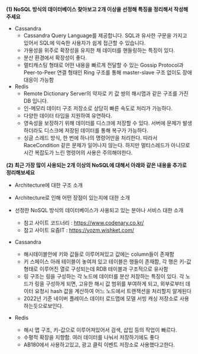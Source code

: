 **(1) NoSQL 방식의 데이터베이스 찾아보고 2개 이상을 선정해 특징을 정리해서 작성해주세요**

- Cassandra
  - Cassandra Query Language를 제공합니다. SQL과 유사한 구문을 가지고 있어서 SQL에 익숙한 사용자가 쉽게 접근할 수 있습니다.
  - 가용성을 위주로 확장성을 유지한 채 데이터를 핸들링하는 특징이 있다.
  - 분산 환경에서 확장성이 좋다. 
  - 멀티캐스팅 형태로 어떤 내용을 빠르게 전달할 수 있는 Gossip Protocol과 Peer-to-Peer 연결 형태인 Ring 구조를 통해 master-slave 구조 없이도 장애 대응이 가능함
- Redis
  - Remote Dictionary Server의 약자로 키 값 쌍의 해시맵과 같은 구조를 가진 DB 입니다.
  - 인-메모리 데이터 구조 저장소로 상당히 빠른 속도로 처리가 가능하다.
  - 다양한 데이터 타입을 지원하여 유연하다.
  - 영속성을 보장하기 위해 데이터를 디스크에 저장할 수 있다. 서버에 문제가 발생하더라도 디스크에 저장된 데이터를 통해 복구가 가능하다.
  - 싱글 스레드 방식, 한 번에 하나의 명령어만을 처리한다. 따라서 RaceCondition 같은 문제가 일어나지 않는다. 하지만 멀티스레드가 아니므로 시간 복잡도가 느린 명령어의 사용은 주의해야한다.



**(2) 최근 가장 많이 사용되는 2개 이상의 NoSQL에 대해서 아래와 같은 내용을 추가로 정리해보세요**

- Architecture에 대한 구조 소개
- Architecture로 인해 어떤 장점이 있는지에 대한 소개
- 선정한 NoSQL 방식의 데이터베이스가 사용되고 있는 분야나 서비스 대한 소개
    - 참고 사이트 코드너리 : https://www.codenary.co.kr/
    - 참고 사이트 요즘IT : https://yozm.wishket.com/


- Cassandra
  - 해시테이블안에 키와 값들로 이루어져있고 값에는 column들이 존재함
  - 키 스페이스 아래 테이블이 놓여져 있고 테이블은 행들이 존재함, 각 행은 키-값형태로 이루어진 열로 구성되는데 RDB 테이블과 구조적으로 유사함
  - 링 구조는 링을 구성하는 각 노드에 데이터를 분산 저장하는 특징이 있다. 각 노드가 링을 구성하게 되면, 고유한 해시 값 범위를 부여하게 되고, 외부로부터 데이터 요청시 hash 값을 계산하여 어느 노드에서 트랜잭션을 처리할지 알게된다
  - 2022년 기준 네이버 플레이스 데이터 로드맵에 모델 서빙 캐싱 저장소로 사용하는듯으로보인다.

- Redis
  - 해시 맵 구조, 키-값으로 이루어져있어서 검색, 삽입 등의 작업이 빠르다.
  - 수평적 확장을 지향함. 여러 데이터를 나눠서 저장하기에도 좋다
  - AB180에서 사용하고있고, 광고 클릭 이벤트 저장소로 사용했다고한다.
